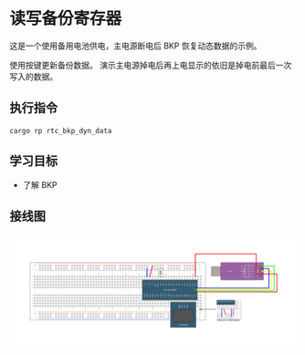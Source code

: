# 读写备份寄存器

这是一个使用备用电池供电，主电源断电后 BKP 恢复动态数据的示例。

使用按键更新备份数据。
演示主电源掉电后再上电显示的依旧是掉电前最后一次写入的数据。

## 执行指令

```shell
cargo rp rtc_bkp_dyn_data
```

## 学习目标

- 了解 BKP

## 接线图

![](../../../images/wiring_diagram/12-2%20读写备份寄存器.jpg)
